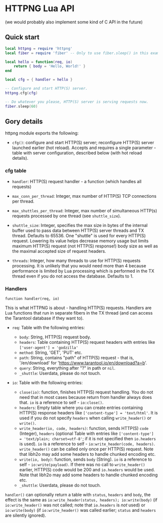 # HTTPNG Lua API
(we would probably also implement some kind of C API in the future)

## Quick start

``` lua
local httpng = require 'httpng'
local fiber = require 'fiber' -- Only to use fiber.sleep() in this example

local hello = function(req, io)
    return { body = 'Hello, World!' }
end

local cfg = { handler = hello }

-- Configure and start HTTP(S) server.
httpng.cfg(cfg)

-- Do whatever you please, HTTP(S) server is serving requests now.
fiber.sleep(60)
```

## Gory details

httpng module exports the following:

- `cfg()`: configure and start HTTP(S) server; reconfigure HTTP(S) server launched earlier (hot reload). Accepts and requires a single parameter - table with server configuration, described below (with hot reload details).

### cfg table

- `handler`: HTTP(S) request handler - a function (which handles all requests)

- `max_conn_per_thread`: Integer, max number of HTTP(S) TCP connections per thread.

- `max_shuttles_per_thread`: Integer, max number of simultaneous
HTTP(s) requests processed by one thread (see `shuttle_size`).

- `shuttle_size`: Integer, specifies the max size in bytes of
the internal buffer used to pass data between HTTP(S) server threads
and TX thread. Defaults to 65536.
One "shuttle" is used for every HTTP(S) request.
Lowering its value helps decrease memory usage but limits maximum HTTP(S)
request (not HTTP(S) response!) body size
as well as the maximal accepted size of request headers.

- `threads`: Integer, how many threads to use for HTTP(S) requests processing. It is unlikely that you would need more than 4 because performance is limited by Lua processing which is performed in the TX thread even if you do not access the database. Defaults to 1.

### Handlers

`function handler(req, io)`

This is what HTTPNG is about - handling HTTP(S) requests. Handlers are Lua functions that run in separate fibers in the TX thread (and can access the Tarantool database if they want to).

- `req`: Table with the following entries:
  - `body`: String, HTTP(S) request body.
  - `headers`: Table containing HTTP(S) request headers with entries like `['user-agent'] = 'godzilla'`
  - `method`: String, 'GET', 'PUT' etc.
  - `path`: String, contains "path" of HTTP(S) request - that is, '/en/download' for 'https://www.tarantool.io/en/download?a=b'.
  - `query`: String, everything after "?" in path or `nil`.
  - `_shuttle`: Userdata, please do not touch.

- `io`: Table with the following entries:
  - `close(io)`: function,
finishes HTTP(S) request handling.
You do not need that in most cases because return from handler always does that.
`io` is a reference to self - `io:close()`.
  - `headers`: Empty table where you can create entries containing HTTP(S) response headers like `['content-type'] = 'text/html'`. It is used if you do not specify `headers` when calling `write_header()` or `write()`.
  - `write_header(io, code, headers)`: function,
sends HTTP(S) `code` (Integer),
`headers` (optional Table with entries like
`['content-type'] = 'text/plain; charset=utf-8'`;
if it is not specified then `io.headers` is used).
`io` is a reference to self -
`io:write_header(code, headers)`.
`write_header()` can be called only once per HTTP(S) request.
Note that libh2o may add some headers to handle chunked encoding etc.
  - `write(io, body)`: function, sends `body` (String).
`io` is a reference to self - `io:write(payload)`.
If there was no call to `write_header()` earlier, HTTP(S) code would be 200
and `io.headers` would be used. Note that libh2o may add some headers
to handle chunked encoding etc.
  - `_shuttle`: Userdata, please do not touch.

`handler()` can optionally return a table with `status`, `headers` and `body`,
the effect is the same as `io:write_header(status, headers); io:write(body)`
(if `io:write_header()` was not called; note that `io.headers` is *not* used)
or `io:write(body)` (if `io:write_header()` was called earlier;
`status` and `headers` are silently ignored).
